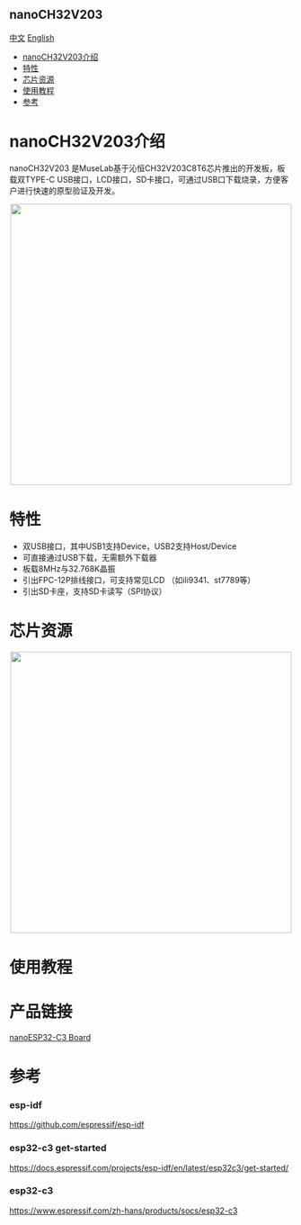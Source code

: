 nanoCH32V203
-----------
[中文](./README_cn.md) [English](./README.md)

* [nanoCH32V203介绍](#nanoCH32V203介绍) 
* [特性](#特性)
* [芯片资源](#芯片资源)
* [使用教程](#使用教程)
* [参考](#参考)


# nanoCH32V203介绍
nanoCH32V203 是MuseLab基于沁恒CH32V203C8T6芯片推出的开发板，板载双TYPE-C USB接口，LCD接口，SD卡接口，可通过USB口下载烧录，方便客户进行快速的原型验证及开发。

<div align=center>
<img src="https://github.com/wuxx/nanoCH32V203/blob/master/doc/nanoESP32-C3-1.jpg" width = "500" alt="" align=center />
</div>

# 特性
- 双USB接口，其中USB1支持Device，USB2支持Host/Device
- 可直接通过USB下载，无需额外下载器
- 板载8MHz与32.768K晶振
- 引出FPC-12P排线接口，可支持常见LCD （如ili9341、st7789等）
- 引出SD卡座，支持SD卡读写（SPI协议）

# 芯片资源
<div align=center>
<img src="https://github.com/wuxx/nanoCH32V203/blob/master/doc/CH32V203C8T6.png" width = "500" alt="" align=center />
</div>

# 使用教程


# 产品链接
[nanoESP32-C3 Board](https://item.taobao.com/item.htm?spm=a1z10.5-c.w4002-21349689069.14.146848aeEGVAz9&id=652515479052)

# 参考
### esp-idf
https://github.com/espressif/esp-idf
### esp32-c3 get-started
https://docs.espressif.com/projects/esp-idf/en/latest/esp32c3/get-started/
### esp32-c3
https://www.espressif.com/zh-hans/products/socs/esp32-c3
